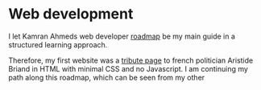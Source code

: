 # Web development
I let Kamran Ahmeds web developer [roadmap](https://github.com/kamranahmedse/developer-roadmap) be my main guide in a structured learning approach. 

Therefore, my first website was a [tribute page](https://codepen.io/3ng7n33r/full/vYOVrXL) to french politician Aristide Briand in HTML with minimal CSS and no Javascript.
I am continuing my path along this roadmap, which can be seen from my other 
<!--stackedit_data:
eyJoaXN0b3J5IjpbLTEzMTAzODE3MTIsOTI1NjY5NDddfQ==
-->